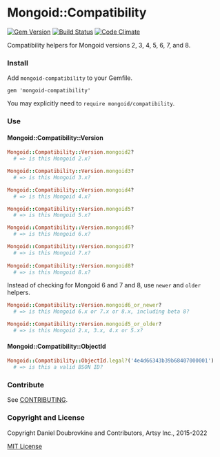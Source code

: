 Mongoid::Compatibility
=======================

[![Gem Version](http://img.shields.io/gem/v/mongoid-compatibility.svg)](http://badge.fury.io/rb/mongoid-compatibility)
[![Build Status](https://github.com/mongoid/mongoid-compatibility/actions/workflows/test.yml/badge.svg)](https://github.com/mongoid/mongoid-compatibility/actions)
[![Code Climate](https://codeclimate.com/github/mongoid/mongoid-compatibility.svg)](https://codeclimate.com/github/mongoid/mongoid-compatibility)

Compatibility helpers for Mongoid versions 2, 3, 4, 5, 6, 7, and 8.

### Install

Add `mongoid-compatibility` to your Gemfile.

```
gem 'mongoid-compatibility'
```

You may explicitly need to `require mongoid/compatibility`.

### Use

#### Mongoid::Compatibility::Version

``` ruby
Mongoid::Compatibility::Version.mongoid2?
  # => is this Mongoid 2.x?

Mongoid::Compatibility::Version.mongoid3?
  # => is this Mongoid 3.x?

Mongoid::Compatibility::Version.mongoid4?
  # => is this Mongoid 4.x?

Mongoid::Compatibility::Version.mongoid5?
  # => is this Mongoid 5.x?

Mongoid::Compatibility::Version.mongoid6?
  # => is this Mongoid 6.x?

Mongoid::Compatibility::Version.mongoid7?
  # => is this Mongoid 7.x?
  
Mongoid::Compatibility::Version.mongoid8?
  # => is this Mongoid 8.x?
```

Instead of checking for Mongoid 6 and 7 and 8, use `newer` and `older` helpers.

``` ruby
Mongoid::Compatibility::Version.mongoid6_or_newer?
  # => is this Mongoid 6.x or 7.x or 8.x, including beta 8?

Mongoid::Compatibility::Version.mongoid5_or_older?
  # => is this Mongoid 2.x, 3.x, 4.x or 5.x?
```

#### Mongoid::Compatibility::ObjectId

``` ruby
Mongoid::Compatibility::ObjectId.legal?('4e4d66343b39b68407000001')
  # => is this a valid BSON ID?
```

### Contribute

See [CONTRIBUTING](CONTRIBUTING.md).

### Copyright and License

Copyright Daniel Doubrovkine and Contributors, Artsy Inc., 2015-2022

[MIT License](LICENSE.md)
